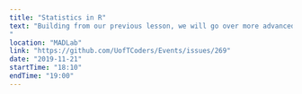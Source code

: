 ```yaml
---
title: "Statistics in R"
text: "Building from our previous lesson, we will go over more advanced statistical analyses using the R programming language, and especially cases where your data may be a little bit messy or you might be working with repeated-measures data (also known as hierarchical data or within-subject data). We'll assume that you are familiar with basic linear regression (e.g. testing if x predicts y) and statistics basics (e.g. how to interpret a p-value), but we will do a brief review and explain everything else as we go!
"
location: "MADLab"
link: "https://github.com/UofTCoders/Events/issues/269"
date: "2019-11-21"
startTime: "18:10"
endTime: "19:00"
---
```

